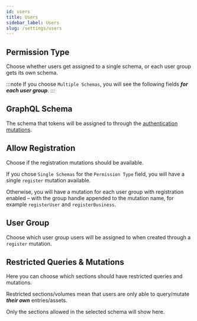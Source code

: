 ```yaml
---
id: users
title: Users
sidebar_label: Users
slug: /settings/users
---
```


## Permission Type

Choose whether users get assigned to a single schema, or each user group gets its own schema.

:::note
If you choose `Multiple Schemas`, you will see the following fields **_for each user group_**.
:::

## GraphQL Schema

The schema that tokens will be assigned to through the [authentication mutations](/usage/authentication).

## Allow Registration

Choose if the registration mutations should be available.

If you chose `Single Schemas` for the `Permission Type` field, you will have a single `register` mutation available.

Otherwise, you will have a mutation for each user group with registration enabled – with the group handle appended to the mutation name, for example `registerUser` and `registerBusiness`.

## User Group

Choose which user group users will be assigned to when created through a `register` mutation.

## Restricted Queries & Mutations

Here you can choose which sections should have restricted queries and mutations.

Restricted sections/volumes mean that users are only able to query/mutate **_their own_** entries/assets.

Only the sections allowed in the selected schema will show here.

